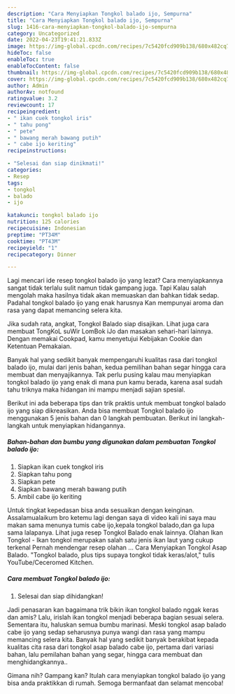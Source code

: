 ```yaml
---
description: "Cara Menyiapkan Tongkol balado ijo, Sempurna"
title: "Cara Menyiapkan Tongkol balado ijo, Sempurna"
slug: 1416-cara-menyiapkan-tongkol-balado-ijo-sempurna
category: Uncategorized
date: 2022-04-23T19:41:21.833Z
image: https://img-global.cpcdn.com/recipes/7c5420fcd909b138/680x482cq70/tongkol-balado-ijo-foto-resep-utama.jpg
hideToc: false
enableToc: true
enableTocContent: false
thumbnail: https://img-global.cpcdn.com/recipes/7c5420fcd909b138/680x482cq70/tongkol-balado-ijo-foto-resep-utama.jpg
cover: https://img-global.cpcdn.com/recipes/7c5420fcd909b138/680x482cq70/tongkol-balado-ijo-foto-resep-utama.jpg
author: Admin
authorAv: notfound
ratingvalue: 3.2
reviewcount: 17
recipeingredient:
- " ikan cuek tongkol iris"
- " tahu pong"
- " pete"
- " bawang merah bawang putih"
- " cabe ijo keriting"
recipeinstructions:

- "Selesai dan siap dinikmati!"
categories:
- Resep
tags:
- tongkol
- balado
- ijo

katakunci: tongkol balado ijo 
nutrition: 125 calories
recipecuisine: Indonesian
preptime: "PT34M"
cooktime: "PT43M"
recipeyield: "1"
recipecategory: Dinner

---
```



Lagi mencari ide resep tongkol balado ijo yang lezat? Cara menyiapkannya sangat tidak terlalu sulit namun tidak gampang juga. Tapi Kalau salah mengolah maka hasilnya tidak akan memuaskan dan bahkan tidak sedap. Padahal tongkol balado ijo yang enak harusnya Kan mempunyai aroma dan rasa yang dapat memancing selera kita.


Jika sudah rata, angkat, Tongkol Balado siap disajikan. Lihat juga cara membuat TongKoL suWir LomBok iJo dan masakan sehari-hari lainnya. Dengan memakai Cookpad, kamu menyetujui Kebijakan Cookie dan Ketentuan Pemakaian.

Banyak hal yang sedikit banyak mempengaruhi kualitas rasa dari tongkol balado ijo, mulai dari jenis bahan, kedua pemilihan bahan segar hingga cara membuat dan menyajikannya. Tak perlu pusing kalau mau menyiapkan tongkol balado ijo yang enak di mana pun kamu berada, karena asal sudah tahu triknya maka hidangan ini mampu menjadi sajian spesial.


Berikut ini ada beberapa tips dan trik praktis untuk membuat tongkol balado ijo yang siap dikreasikan. Anda bisa membuat Tongkol balado ijo menggunakan 5 jenis bahan dan 0 langkah pembuatan. Berikut ini langkah-langkah untuk menyiapkan hidangannya.

<!--inarticleads1-->

##### Bahan-bahan dan bumbu yang digunakan dalam pembuatan Tongkol balado ijo:

1. Siapkan  ikan cuek tongkol iris
1. Siapkan  tahu pong
1. Siapkan  pete
1. Siapkan  bawang merah bawang putih
1. Ambil  cabe ijo keriting


Untuk tingkat kepedasan bisa anda sesuaikan dengan keinginan. Assalamualaikum bro ketemu lagi dengan saya di video kali ini saya mau makan sama menunya tumis cabe ijo,kepala tongkol balado,dan ga lupa sama lalapanya. Lihat juga resep Tongkol Balado enak lainnya. Olahan Ikan Tongkol - Ikan tongkol merupakan salah satu jenis ikan laut yang cukup terkenal Pernah mendengar resep olahan … Cara Menyiapkan Tongkol Asap Balado. &#34;Tongkol balado, plus tips supaya tongkol tidak keras/alot,&#34; tulis YouTube/Ceceromed Kitchen. 

<!--inarticleads2-->

##### Cara membuat Tongkol balado ijo:


1. Selesai dan siap dihidangkan!

Jadi penasaran kan bagaimana trik bikin ikan tongkol balado nggak keras dan amis? Lalu, irislah ikan tongkol menjadi beberapa bagian sesuai selera. Sementara itu, haluskan semua bumbu marinasi. Meski tongkol asap balado cabe ijo yang sedap seharusnya punya wangi dan rasa yang mampu memancing selera kita. Banyak hal yang sedikit banyak berakibat kepada kualitas cita rasa dari tongkol asap balado cabe ijo, pertama dari variasi bahan, lalu pemilahan bahan yang segar, hingga cara membuat dan menghidangkannya.. 

Gimana nih? Gampang kan? Itulah cara menyiapkan tongkol balado ijo yang bisa anda praktikkan di rumah. Semoga bermanfaat dan selamat mencoba!
